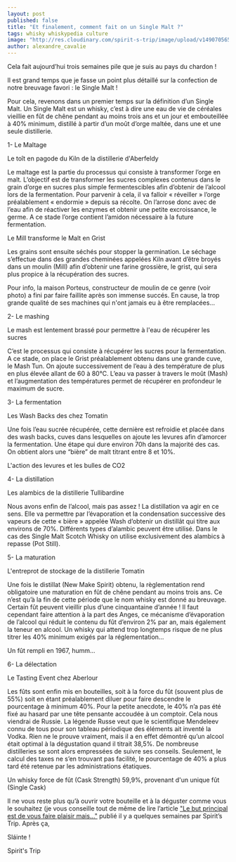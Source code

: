 ```yaml
---
layout: post
published: false
title: "Et finalement, comment fait on un Single Malt ?"
tags: whisky whiskypedia culture
image: "http://res.cloudinary.com/spirit-s-trip/image/upload/v1490705653/IMG_4937_nkrccu.jpg"
author: alexandre_cavalie
---
```


Cela fait aujourd’hui trois semaines pile que je suis au pays du chardon !

Il est grand temps que je fasse un point plus détaillé sur la confection de notre breuvage favori : le Single Malt !


Pour cela, revenons dans un premier temps sur la définition d’un Single Malt. Un Single Malt est un whisky, c’est à dire une eau de vie de céréales vieillie en fût de chêne pendant au moins trois ans et un jour et embouteillée à 40% minimum, distillé à partir d’un moût d’orge maltée, dans une et une seule distillerie.


1- Le Maltage


Le toît en pagode du Kiln de la distillerie d'Aberfeldy

Le maltage est la partie du processus qui consiste à transformer l’orge en malt. L’objectif est de transformer les sucres complexes contenus dans le grain d’orge en sucres plus simple fermentescibles afin d’obtenir de l’alcool lors de la fermentation.
Pour parvenir à cela, il va falloir « réveiller » l’orge préalablement « endormie » depuis sa récolte. On l’arrose donc avec de l’eau afin de réactiver les enzymes et obtenir une petite excroissance, le germe. A ce stade l’orge contient l’amidon nécessaire à la future fermentation.



Le Mill transforme le Malt en Grist

Les grains sont ensuite séchés pour stopper la germination. Le séchage s’effectue dans des grandes cheminées appelées Kiln avant d’être broyés dans un moulin (Mill) afin d’obtenir une farine grossière, le grist, qui sera plus propice à la récupération des sucres.

Pour info, la maison Porteus, constructeur de moulin de ce genre (voir photo) a fini par faire faillite après son immense succés. En cause, la trop grande qualité de ses machines qui n'ont jamais eu à être remplacées...


2- Le mashing


Le mash est lentement brassé pour permettre à l'eau de récupérer les sucres

C’est le processus qui consiste à récupérer les sucres pour la fermentation.
A ce stade, on place le Grist préalablement obtenu dans une grande cuve, le Mash Tun. On ajoute successivement de l’eau à des température de plus en plus élevée allant de 60 à 80°C. L’eau va passer à travers le moût (Mash) et l’augmentation des températures permet de récupérer en profondeur le maximum de sucre.


3- La fermentation


Les Wash Backs des chez Tomatin

Une fois l’eau sucrée récupérée, cette dernière est refroidie et placée dans des wash backs, cuves dans lesquelles on ajoute les levures afin d’amorcer la fermentation. Une étape qui dure environ 70h dans la majorité des cas. On obtient alors une “bière” de malt titrant entre 8 et 10%.


L'action des levures et les bulles de CO2


4- La distillation


Les alambics de la distillerie Tullibardine

Nous avons enfin de l’alcool, mais pas assez !
La distillation va agir en ce sens. Elle va permettre par l’évaporation et la condensation successive des vapeurs de cette « bière » appelée Wash d’obtenir un distillât qui titre aux environs de 70%. Différents types d’alambic peuvent être utilisé. Dans le cas des Single Malt Scotch Whisky on utilise exclusivement des alambics à repasse (Pot Still).


5- La maturation


L'entreprot de stockage de la distillerie Tomatin


Une fois le distillat (New Make Spirit) obtenu, la règlementation rend obligatoire une maturation en fût de chêne pendant au moins trois ans. Ce n’est qu’à la fin de cette période que le nom whisky est donné au breuvage. Certain fût peuvent vieillir plus d’une cinquantaine d’année ! Il faut cependant faire attention à la part des Anges, ce mécanisme d’évaporation de l’alcool qui réduit le contenu du fût d’environ 2% par an, mais également la teneur en alcool. Un whisky qui attend trop longtemps risque de ne plus titrer les 40% minimum exigés par la réglementation…



Un fût rempli en 1967, humm...


6- La délectation


Le Tasting Event chez Aberlour

Les fûts sont enfin mis en bouteilles, soit à la force du fût (souvent plus de 55%) soit en étant préalablement diluer pour faire descendre le pourcentage à minimum 40%.
Pour la petite anecdote, le 40% n’a pas été fixé au hasard par une tête pensante accoudée à un comptoir.
Cela nous viendrai de Russie. La légende Russe veut que le scientifique Mendeleev connu de tous pour son tableau périodique des éléments ait inventé la Vodka. Rien ne le prouve vraiment, mais il a en effet démontré qu’un alcool était optimal à la dégustation quand il titrait 38,5%. De nombreuse distilleries se sont alors empressées de suivre ses conseils. Seulement, le calcul des taxes ne s’en trouvant pas facilité, le pourcentage de 40% a plus tard été retenue par les administrations étatiques.


Un whisky force de fût (Cask Strength) 59,9%, provenant d'un unique fût (Single Cask)

Il ne vous reste plus qu’à ouvrir votre bouteille et à la déguster comme vous le souhaitez (je vous conseille tout de même de lire l’article <a href="https://www.facebook.com/notes/spirits-trip/-le-but-principal-est-de-vous-faire-plaisir-mais-/273643946382691
">"Le but principal est de vous faire plaisir mais…"</a> publié il y a quelques semaines par Spirit’s Trip.
Après ça,


Sláinte !

Spirit's Trip

